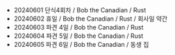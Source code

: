 - 20240601 단식4회차 / Bob the Canadian / Rust
- 20240602 휴일 / Bob the Canadian / Rust / 회사일 약간
- 20240603 파견 4일 / Bob the Canadian / Rust
- 20240604 파견 5일 / Bob the Canadian / Rust
- 20240605 파견 6일 / Bob the Canadian / 동생 집
